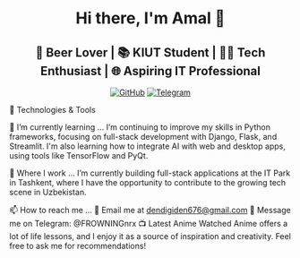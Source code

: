<h1 align="center">Hi there, I'm Amal 👋</h1> <h2 align="center">🍺 Beer Lover | 📚 KIUT Student | 👨‍💻 Tech Enthusiast | 🌐 Aspiring IT Professional</h2> <p align="center"> <a href="https://github.com/username"><img src="https://img.shields.io/github/followers/username?label=Follow&style=social" alt="GitHub"></a> <a href="https://github.com/FROWNINGnrx"><img src="https://img.shields.io/badge/Telegram-%40FROWNINGnrx-blue" alt="Telegram"></a> </p
About Me
I'm a 22-year-old student from Uzbekistan with a deep passion for technology, coding, and AI. I specialize in Python development and work as a full-stack developer, using Python frameworks for both frontend and backend. Whether it’s building web applications with Django, Flask, or Streamlit, or creating desktop apps with PyQt, I create solutions that meet modern needs. When I’m not coding, you can find me diving into the world of anime or enjoying a cold beer.

🔧 Technologies & Tools




🌱 I’m currently learning ...
I’m continuing to improve my skills in Python frameworks, focusing on full-stack development with Django, Flask, and Streamlit. I'm also learning how to integrate AI with web and desktop apps, using tools like TensorFlow and PyQt.

💼 Where I work ...
I’m currently building full-stack applications at the IT Park in Tashkent, where I have the opportunity to contribute to the growing tech scene in Uzbekistan.

📫 How to reach me ...
📧 Email me at dendigiden676@gmail.com
💬 Message me on Telegram: @FROWNINGnrx
📺 Latest Anime Watched
Anime offers a lot of life lessons, and I enjoy it as a source of inspiration and creativity. Feel free to ask me for recommendations!

